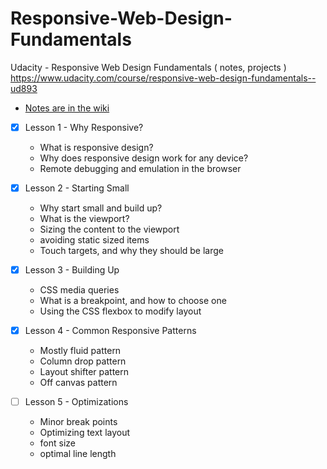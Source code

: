 # Responsive-Web-Design-Fundamentals
Udacity - Responsive Web Design Fundamentals ( notes, projects ) https://www.udacity.com/course/responsive-web-design-fundamentals--ud893


* [Notes are in the wiki](https://github.com/santhoshvai/Responsive-Web-Design-Fundamentals/wiki)

- [x] Lesson 1 - Why Responsive?
  - What is responsive design?
  - Why does responsive design work for any device?
  - Remote debugging and emulation in the browser

- [x] Lesson 2 - Starting Small
  - Why start small and build up?
  - What is the viewport?
  - Sizing the content to the viewport
  - avoiding static sized items
  - Touch targets, and why they should be large

- [x] Lesson 3 - Building Up

  - CSS media queries
  - What is a breakpoint, and how to choose one
  - Using the CSS flexbox to modify layout

- [x] Lesson 4 - Common Responsive Patterns

  - Mostly fluid pattern
  - Column drop pattern
  - Layout shifter pattern
  - Off canvas pattern

- [ ] Lesson 5 - Optimizations

  - Minor break points
  - Optimizing text layout
  - font size
  - optimal line length
